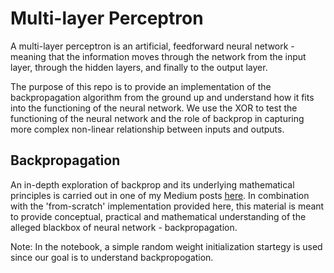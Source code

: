 # Multi-layer Perceptron

A multi-layer perceptron is an artificial, feedforward neural network - meaning that the information moves through the network from the input layer, through the hidden layers, and finally to the output layer. 

The purpose of this repo is to provide an implementation of the backpropagation algorithm from the ground up and understand how it fits into the functioning of the neural network. 
We use the XOR to test the functioning of the neural network and the role of backprop in capturing more complex non-linear relationship between inputs and outputs.

## Backpropagation 
An in-depth exploration of backprop and its underlying mathematical principles is carried out in one of my Medium posts [here](https://medium.com/@japjotsaggu31/backpropagation-basics-busted-44f1cbfa8308).
In combination with the 'from-scratch' implementation provided here, this material is meant to provide conceptual, practical and mathematical understanding of the alleged blackbox of neural network - backpropagation.

Note: In the notebook, a simple random weight initialization startegy is used since our goal is to understand backpropogation.
